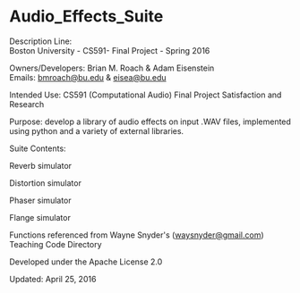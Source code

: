 # Audio_Effects_Suite

Description Line:   
Boston University - CS591- Final Project - Spring 2016  
  
Owners/Developers: Brian M. Roach & Adam Eisenstein  
Emails: bmroach@bu.edu & eisea@bu.edu  
  
  
Intended Use: CS591 (Computational Audio) Final Project Satisfaction and Research   
  
Purpose: develop a library of audio effects on input .WAV files, implemented using python and a variety of external libraries.
  
Suite Contents: 

Reverb simulator

Distortion simulator

Phaser simulator

Flange simulator

  
  
Functions referenced from Wayne Snyder's (waysnyder@gmail.com) Teaching Code Directory    
  
Developed under the Apache License 2.0  
  
Updated: April 25, 2016  
